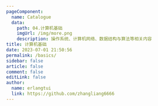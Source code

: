 ```yaml
---
pageComponent:
  name: Catalogue
  data:
    path: 04.计算机基础
    imgUrl: /img/more.png
    description: 操作系统、计算机网络、数据结构与算法等相关内容
title: 计算机基础
date: 2023-07-01 21:50:56
permalink: /basics/
sidebar: false
article: false
comment: false
editLink: false
author:
  name: erlangtui
  link: https://github.com/zhangliang6666
---
```

